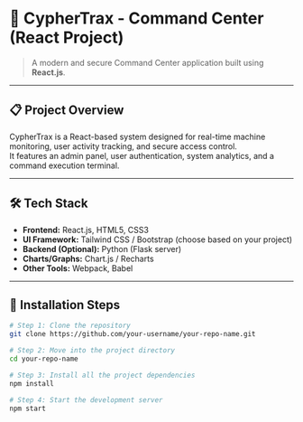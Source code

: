 # 🚀 CypherTrax - Command Center (React Project)

> A modern and secure Command Center application built using **React.js**.

---

## 📋 Project Overview

CypherTrax is a React-based system designed for real-time machine monitoring, user activity tracking, and secure access control.  
It features an admin panel, user authentication, system analytics, and a command execution terminal.

---

## 🛠️ Tech Stack

- **Frontend:** React.js, HTML5, CSS3
- **UI Framework:** Tailwind CSS / Bootstrap (choose based on your project)
- **Backend (Optional):** Python (Flask server)
- **Charts/Graphs:** Chart.js / Recharts
- **Other Tools:** Webpack, Babel

---

## 🚀 Installation Steps

```bash
# Step 1: Clone the repository
git clone https://github.com/your-username/your-repo-name.git

# Step 2: Move into the project directory
cd your-repo-name

# Step 3: Install all the project dependencies
npm install

# Step 4: Start the development server
npm start
